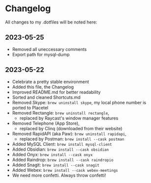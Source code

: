 # Changelog

All changes to my .dotfiles will be noted here:

## 2023-05-25

- Removed all uneccessary comments
- Export path for mysql-dump

## 2023-05-22

- Celebrate a pretty stable environment
- Added this file, the Changelog
- Improved README.md for better readability
- Sorted and cleaned Shortcuts.md
- Removed Skype: `brew uninstall skype`, my local phone number is ported to Placetel
- Removed Rectangle: `brew uninstall rectangle`,
  - replaced by Raycast's window manager features
- Removed Telephone (App Store),
  - replaced by Clinq (downloaded from their website)
- Removed RapidAPI (aka Paw): `brew uninstall rapidapi`,
  - replaced by Postman: `brew install --cask postman`
- Added MySQL Client: `brew install mysql-client`
- Added Obsidian: `brew install --cask obsidian`
- Added Onyx: `brew install --cask onyx`
- Added Raindrop: `brew install --cask raindropio`
- Added Snagit: `brew install --cask snagit`
- Added Webex: `brew install --cask webex-meetings`
- We need more confetti. Always throw confetti!
